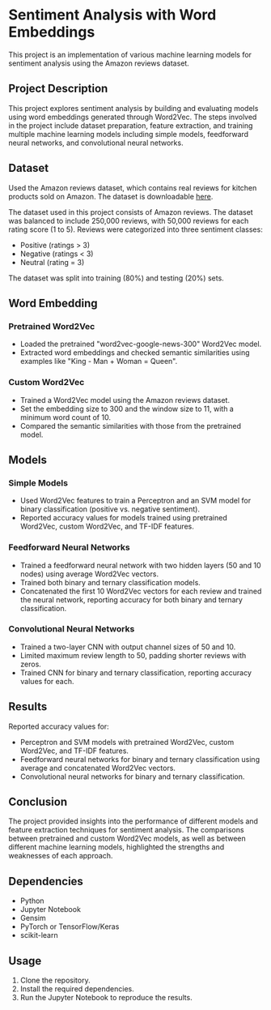 # Sentiment Analysis with Word Embeddings

This project is an implementation of various machine learning models for sentiment analysis using the Amazon reviews dataset.

## Project Description

This project explores sentiment analysis by building and evaluating models using word embeddings generated through Word2Vec. The steps involved in the project include dataset preparation, feature extraction, and training multiple machine learning models including simple models, feedforward neural networks, and convolutional neural networks.

## Dataset
Used the Amazon reviews dataset, which contains real reviews for kitchen products sold on Amazon. The dataset is downloadable [here](https://web.archive.org/web/20201127142707if_/https://s3.amazonaws.com/amazon-reviews-pds/tsv/amazon_reviews_us_Office_Products_v1_00.tsv.gz).

The dataset used in this project consists of Amazon reviews. The dataset was balanced to include 250,000 reviews, with 50,000 reviews for each rating score (1 to 5). Reviews were categorized into three sentiment classes:
- Positive (ratings > 3)
- Negative (ratings < 3)
- Neutral (rating = 3)

The dataset was split into training (80%) and testing (20%) sets.

## Word Embedding

### Pretrained Word2Vec
- Loaded the pretrained "word2vec-google-news-300" Word2Vec model.
- Extracted word embeddings and checked semantic similarities using examples like "King - Man + Woman = Queen".

### Custom Word2Vec
- Trained a Word2Vec model using the Amazon reviews dataset.
- Set the embedding size to 300 and the window size to 11, with a minimum word count of 10.
- Compared the semantic similarities with those from the pretrained model.

## Models

### Simple Models
- Used Word2Vec features to train a Perceptron and an SVM model for binary classification (positive vs. negative sentiment).
- Reported accuracy values for models trained using pretrained Word2Vec, custom Word2Vec, and TF-IDF features.

### Feedforward Neural Networks
- Trained a feedforward neural network with two hidden layers (50 and 10 nodes) using average Word2Vec vectors.
- Trained both binary and ternary classification models.
- Concatenated the first 10 Word2Vec vectors for each review and trained the neural network, reporting accuracy for both binary and ternary classification.

### Convolutional Neural Networks
- Trained a two-layer CNN with output channel sizes of 50 and 10.
- Limited maximum review length to 50, padding shorter reviews with zeros.
- Trained CNN for binary and ternary classification, reporting accuracy values for each.

## Results

Reported accuracy values for:
- Perceptron and SVM models with pretrained Word2Vec, custom Word2Vec, and TF-IDF features.
- Feedforward neural networks for binary and ternary classification using average and concatenated Word2Vec vectors.
- Convolutional neural networks for binary and ternary classification.

## Conclusion

The project provided insights into the performance of different models and feature extraction techniques for sentiment analysis. The comparisons between pretrained and custom Word2Vec models, as well as between different machine learning models, highlighted the strengths and weaknesses of each approach.

## Dependencies

- Python
- Jupyter Notebook
- Gensim
- PyTorch or TensorFlow/Keras
- scikit-learn

## Usage

1. Clone the repository.
2. Install the required dependencies.
3. Run the Jupyter Notebook to reproduce the results.
